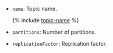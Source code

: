 * `name`: Topic name.

    {% include [topic-name](../../../../_includes/mdb/mkf/note-info-topic-name.md) %}

* `partitions`: Number of partitions.
* `replicationFactor`: Replication factor.
